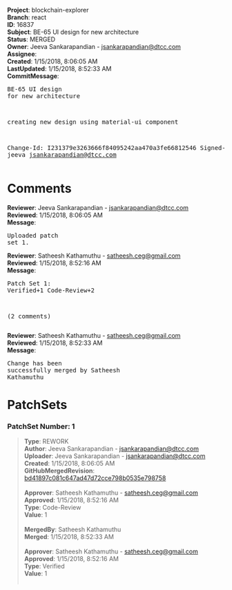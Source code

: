 <strong>Project</strong>: blockchain-explorer<br><strong>Branch</strong>: react<br><strong>ID</strong>: 16837<br><strong>Subject</strong>: BE-65 UI design for new architecture<br><strong>Status</strong>: MERGED<br><strong>Owner</strong>: Jeeva Sankarapandian - jsankarapandian@dtcc.com<br><strong>Assignee</strong>:<br><strong>Created</strong>: 1/15/2018, 8:06:05 AM<br><strong>LastUpdated</strong>: 1/15/2018, 8:52:33 AM<br><strong>CommitMessage</strong>:<br><pre>BE-65 UI design for new architecture

creating new design using material-ui component

Change-Id: I231379e3263666f84095242aa470a3fe66812546
Signed-off-by: jeeva <jsankarapandian@dtcc.com>
</pre><h1>Comments</h1><strong>Reviewer</strong>: Jeeva Sankarapandian - jsankarapandian@dtcc.com<br><strong>Reviewed</strong>: 1/15/2018, 8:06:05 AM<br><strong>Message</strong>: <pre>Uploaded patch set 1.</pre><strong>Reviewer</strong>: Satheesh Kathamuthu - satheesh.ceg@gmail.com<br><strong>Reviewed</strong>: 1/15/2018, 8:52:16 AM<br><strong>Message</strong>: <pre>Patch Set 1: Verified+1 Code-Review+2

(2 comments)</pre><strong>Reviewer</strong>: Satheesh Kathamuthu - satheesh.ceg@gmail.com<br><strong>Reviewed</strong>: 1/15/2018, 8:52:33 AM<br><strong>Message</strong>: <pre>Change has been successfully merged by Satheesh Kathamuthu</pre><h1>PatchSets</h1><h3>PatchSet Number: 1</h3><blockquote><strong>Type</strong>: REWORK<br><strong>Author</strong>: Jeeva Sankarapandian - jsankarapandian@dtcc.com<br><strong>Uploader</strong>: Jeeva Sankarapandian - jsankarapandian@dtcc.com<br><strong>Created</strong>: 1/15/2018, 8:06:05 AM<br><strong>GitHubMergedRevision</strong>: [bd41897c081c647ad47d72cce798b0535e798758](https://github.com/hyperledger/blockchain-explorer/commit/bd41897c081c647ad47d72cce798b0535e798758)<br><br><strong>Approver</strong>: Satheesh Kathamuthu - satheesh.ceg@gmail.com<br><strong>Approved</strong>: 1/15/2018, 8:52:16 AM<br><strong>Type</strong>: Code-Review<br><strong>Value</strong>: 1<br><br><strong>MergedBy</strong>: Satheesh Kathamuthu<br><strong>Merged</strong>: 1/15/2018, 8:52:33 AM<br><br><strong>Approver</strong>: Satheesh Kathamuthu - satheesh.ceg@gmail.com<br><strong>Approved</strong>: 1/15/2018, 8:52:16 AM<br><strong>Type</strong>: Verified<br><strong>Value</strong>: 1<br><br></blockquote>